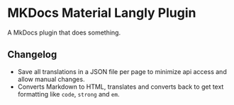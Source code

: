 # MKDocs Material Langly Plugin 

A MkDocs plugin that does something.

## Changelog

- Save all translations in a JSON file per page to minimize api access and allow manual changes.
- Converts Markdown to HTML, translates and converts back to get text formatting like `code`, `strong` and `em`.


